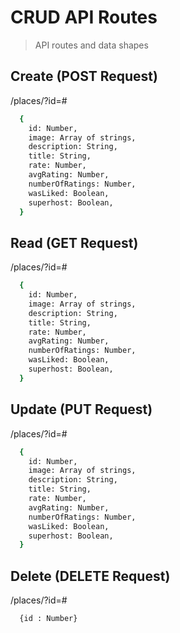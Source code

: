 # CRUD API Routes

> API routes and data shapes

## Create (POST Request)

  /places/?id=#

```sh
  {
    id: Number,
    image: Array of strings,
    description: String,
    title: String,
    rate: Number,
    avgRating: Number,
    numberOfRatings: Number,
    wasLiked: Boolean,
    superhost: Boolean,
  }
```

## Read (GET Request)

  /places/?id=#

```sh
  {
    id: Number,
    image: Array of strings,
    description: String,
    title: String,
    rate: Number,
    avgRating: Number,
    numberOfRatings: Number,
    wasLiked: Boolean,
    superhost: Boolean,
  }
```
## Update (PUT Request)

  /places/?id=#

```sh
  {
    id: Number,
    image: Array of strings,
    description: String,
    title: String,
    rate: Number,
    avgRating: Number,
    numberOfRatings: Number,
    wasLiked: Boolean,
    superhost: Boolean,
  }
```

## Delete (DELETE Request)

  /places/?id=#

```sh
  {id : Number}
```

